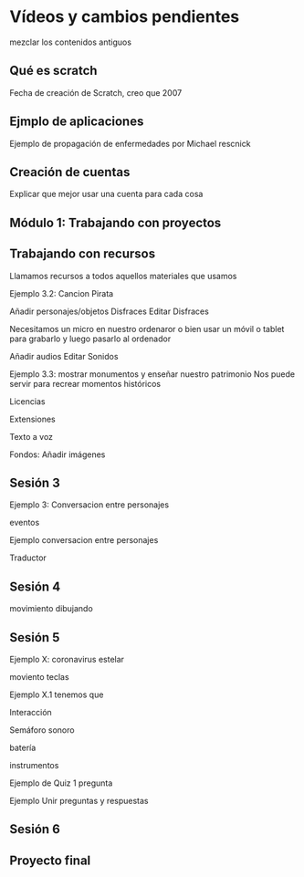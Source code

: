 # Vídeos y cambios pendientes
mezclar los contenidos antiguos


## Qué es scratch
Fecha de creación de Scratch, creo que 2007

## Ejmplo de aplicaciones

Ejemplo de propagación de enfermedades por Michael rescnick 

## Creación de cuentas

Explicar que mejor usar una cuenta para cada cosa

## Módulo 1: Trabajando con proyectos





## Trabajando con recursos
 
Llamamos recursos a todos aquellos materiales que usamos

 Ejemplo 3.2: Cancion Pirata

 Añadir personajes/objetos
     Disfraces
 Editar Disfraces

Necesitamos un micro en  nuestro ordenaror o bien usar un móvil o tablet para grabarlo y luego pasarlo al ordenador

 Añadir audios
     Editar Sonidos

Ejemplo 3.3: mostrar monumentos y enseñar nuestro patrimonio
Nos puede servir para recrear momentos históricos

Licencias

Extensiones

Texto a voz


Fondos: 
  Añadir imágenes


## Sesión 3


Ejemplo 3: Conversacion entre personajes

eventos

Ejemplo conversacion entre personajes


Traductor

## Sesión 4

movimiento
dibujando



## Sesión 5

Ejemplo X: coronavirus estelar

moviento teclas

Ejemplo X.1 tenemos que

Interacción

Semáforo sonoro

batería

instrumentos

Ejemplo de Quiz 1 pregunta

Ejemplo Unir preguntas y respuestas


## Sesión 6


## Proyecto final

